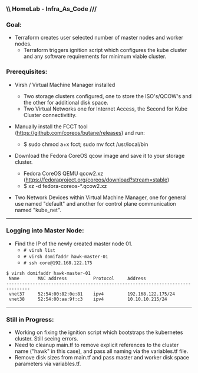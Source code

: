 ### \\\ HomeLab - Infra_As_Code ///

### Goal:
- Terraform creates user selected number of master nodes and worker nodes.
    - Terraform triggers ignition script which configures the kube cluster and any software requirements for minimum viable cluster.


### Prerequisites: 
- Virsh / Virtual Machine Manager installed
    - Two storage clusters configured, one to store the ISO's/QCOW's and the other for additional disk space.
    - Two Virtual Networks one for Internet Access, the Second for Kube Cluster connectivitity.

- Manually install the FCCT tool (https://github.com/coreos/butane/releases) and run:
    - $ sudo chmod a+x fcct; sudo mv fcct /usr/local/bin

- Download the Fedora CoreOS qcow image and save it to your storage cluster.
    - Fedora CoreOS QEMU qcow2.xz (https://fedoraproject.org/coreos/download?stream=stable)
    - $  xz -d fedora-coreos-*.qcow2.xz

- Two Network Devices within Virtual Machine Manager, one for general use named "default" and another for control plane communication named "kube_net".

---

### Logging into Master Node:
- Find the IP of the newly created master node 01. 
    - `# virsh list`
    - `# virsh domifaddr hawk-master-01`
    - `# ssh core@192.168.122.175`

```
$ virsh domifaddr hawk-master-01
 Name       MAC address          Protocol     Address
-------------------------------------------------------------------------------
 vnet37     52:54:00:82:0e:81    ipv4         192.168.122.175/24
 vnet38     52:54:00:aa:9f:c3    ipv4         10.10.10.215/24
```

---

### Still in Progress:
- Working on fixing the ignition script which bootstraps the kubernetes cluster. Still seeing errors.
- Need to cleanup main.tf to remove explicit references to the cluster name ("hawk" in this case), and pass all naming via the variables.tf file.
- Remove disk sizes from main.tf and pass master and worker disk space parameters via variables.tf.